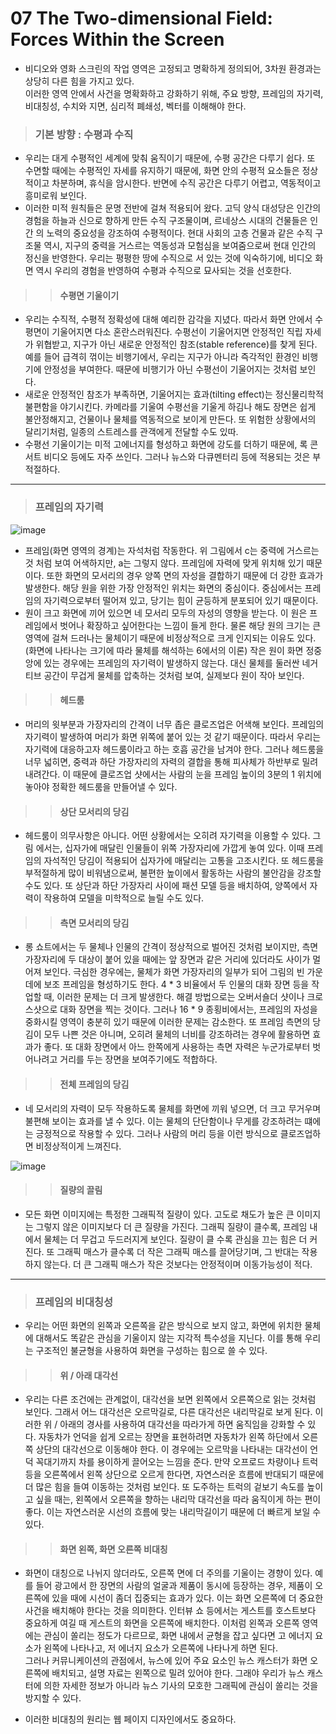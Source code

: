 # 07 The Two-dimensional Field: Forces Within the Screen
 * 비디오와 영화 스크린의 작업 영역은 고정되고 명확하게 정의되어, 3차원 환경과는 상당히 다른 힘을 가지고 있다.   
   이러한 영역 안에서 사건을 명확화하고 강화하기 위해, 주요 방향, 프레임의 자기력, 비대칭성, 수치와 지면, 심리적 폐쇄성, 벡터를 이해해야 한다. 
 > ### 기본 방향 : 수평과 수직
   * 우리는 대게 수평적인 세계에 맞춰 움직이기 때문에, 수평 공간은 다루기 쉽다. 또 수면할 때에는 수평적인 자세를 유지하기 때문에, 화면 안의 수평적 요소들은 정상적이고 차분하며, 휴식을 암시한다. 반면에 수직 공간은 다루기 어렵고, 역동적이고 흥미로워 보인다. 
   * 이러한 미적 원칙들은 문명 전반에 걸쳐 적용되어 왔다. 고딕 양식 대성당은 인간의 경험을 하늘과 신으로 향하게 만든 수직 구조물이며, 르네상스 시대의 건물들은 인간 의 노력의 중요성을 강조하여 수평적이다. 현대 사회의 고층 건물과 같은 수직 구조물 역시, 지구의 중력을 거스르는 역동성과 모험심을 보여줌으로써 현대 인간의 정신을 반영한다. 우리는 평평한 땅에 수직으로 서 있는 것에 익숙하기에, 비디오 화면 역시 우리의 경험을 반영하여 수평과 수직으로 묘사되는 것을 선호한다. 

>	> #### 수평면 기울이기
 * 우리는 수직적, 수평적 정확성에 대해 예리한 감각을 지녔다. 따라서 화면 안에서 수평면이 기울어지면 다소 혼란스러워진다. 수평선이 기울어지면 안정적인 직립 자세가 위협받고, 지구가 아닌 새로운 안정적인 참조(stable reference)를 찾게 된다. 예를 들어 급격히 꺾이는 비행기에서, 우리는 지구가 아니라 즉각적인 환경인 비행기에 안정성을 부여한다. 때문에 비행기가 아닌 수평선이 기울어지는 것처럼 보인다. 
 * 새로운 안정적인 참조가 부족하면, 기울어지는 효과(tilting effect)는 정신물리학적 불편함을 야기시킨다. 카메라를 기울여 수평선을 기울게 하김나 해도 장면은 쉽게 불안정해지고, 건물이나 물체를 역동적으로 보이게 만든다. 또 위험한 상황에서의 달리기처럼, 일종의 스트레스를 관객에게 전달할 수도 있따. 
  * 수평선 기울이기는 미적 고에너지를 형성하고 화면에 강도를 더하기 때문에, 록 콘서트 비디오 등에도 자주 쓰인다. 그러나 뉴스와 다큐멘터리 등에 적용되는 것은 부적절하다. 
  
------------------------------------------
 > ### 프레임의 자기력 
![image](https://user-images.githubusercontent.com/80778903/112707382-3e173100-8eee-11eb-95b3-367377a9c0cd.png)

  * 프레임(화면 영역의 경계)는 자석처럼 작동한다. 위 그림에서 c는 중력에 거스르는 것 처럼 보여 어색하지만, a는 그렇지 않다. 프레임에 자력에 맞게 위치해 있기 때문이다. 또한 화면의 모서리의 경우 양쪽 면의 자성을 결합하기 때문에 더 강한 효과가 발생한다. 해당 원을 위한 가장 안정적인 위치는 화면의 중심이다. 중심에서는 프레임의 자기력으로부터 떨어져 있고, 당기는 힘이 균등하게 분포되어 있기 때문이다. 
  * 원이 크고 화면에 끼어 있으면 네 모서리 모두의 자성의 영향을 받는다. 이 원은 프레임에서 벗어나 확장하고 싶어한다는 느낌이 들게 한다. 물론 해당 원의 크기는 큰 영역에 걸쳐 드러나는 물체이기 때문에 비정상적으로 크게 인지되는 이유도 있다.(화면에 나타나는 크기에 따라 물체를 해석하는 6에서의 이론)
    작은 원이 화면 정중앙에 있는 경우에는 프레임의 자기력이 발생하지 않는다. 대신 물체를 둘러싼 네거티브 공간이 무겁게 물체를 압축하는 것처럼 보여, 실제보다 원이 작아 보인다.   
    
 >	> #### 헤드룸 
  * 머리의 윗부분과 가장자리의 간격이 너무 좁은 클로즈업은 어색해 보인다. 프레임의 자기력이 발생하여 머리가 화면 위쪽에 붙어 있는 것 같기 때문이다. 
    따라서 우리는 자기력에 대응하고자 헤드룸이라고 하는 호흡 공간을 남겨야 한다. 그러나 헤드룸을 너무 넓히면, 중력과 하단 가장자리의 자력의 결합을 통해 피사체가 하반부로 밀려 내려간다. 이 때문에 클로즈업 샷에서는 사람의 눈을 프레임 높이의 3분의 1 위치에 놓아야 정확한 헤드룸을 만들어낼 수 있다. 
    
 > > #### 상단 모서리의 당김
  * 헤드룸이 의무사항은 아니다. 어떤 상황에서는 오히려 자기력을 이용할 수 있다. 그림 <Antonello da Messina> 에서는, 십자가에 매달린 인물들이 위쪽 가장자리에 가깝게 놓여 있다. 이때 프레임의 자석적인 당김이 적용되어 십자가에 매달리는 고통을 고조시킨다. 또 헤드룸을 부적절하게 많이 비워냄으로써, 불편한 높이에서 활동하는 사람의 불안감을 강조할 수도 있다. 또 상단과 하단 가장자리 사이에 패션 모델 등을 배치하여, 양쪽에서 자력이 작용하여 모델을 미학적으로 늘릴 수도 있다.    

 > > #### 측면 모서리의 당김
   * 롱 쇼트에서는 두 물체나 인물의 간격이 정상적으로 벌어진 것처럼 보이지만, 측면 가장자리에 두 대상이 붙어 있을 때에는 앞 장면과 같은 거리에 있더라도 사이가 멀어져 보인다. 극심한 경우에는, 물체가 화면 가장자리의 일부가 되어 그림의 빈 가운데에 보조 프레임을 형성하기도 한다. 
    4 * 3 비율에서 두 인물의 대화 장면 등을 작업할 때, 이러한 문제는 더 크게 발생한다. 해결 방법으로는 오버서숄더 샷이나 크로스샷으로 대화 장면을 찍는 것이다. 
    그러나 16 * 9 종횡비에서는, 프레임의 자성을 중화시킬 영역이 충분히 있기 때문에 이러한 문제는 감소한다. 
    또 프레임 측면의 당김이 모두 나쁜 것은 아니며, 오히려 물체의 너비를 강조하려는 경우에 활용하면 효과가 좋다. 또 대화 장면에서 아느 한쪽에게 사용하는 측면 자력은 누군가로부터 벗어나려고 거리를 두는 장면을 보여주기에도 적합하다. 
    
 > > #### 전체 프레임의 당김
  * 네 모서리의 자력이 모두 작용하도록 물체를 화면에 끼워 넣으면, 더 크고 무거우며 불편해 보이는 효과를 낼 수 있다. 
이는 물체의 단단함이나 무게를 강조하려는 떄에는 긍정적으로 작용할 수 있다. 그러나 사람의 머리 등을 이런 방식으로 클로즈업하면 비정상적이게 느껴진다.    

![image](https://user-images.githubusercontent.com/80778903/112711837-baba0780-8f0e-11eb-9668-14c8179d6e8e.png)
 > > #### 질량의 끌림
 * 모든 화면 이미지에는 특정한 그래픽적 질량이 있다. 고도로 채도가 높은 큰 이미지는 그렇지 않은 이미지보다 더 큰 질량을 가진다. 그래픽 질량이 클수록, 프레임 내에서 물체는 더 무겁고 두드러지게 보인다. 질량이 클 수록 관심을 끄는 힘은 더 커진다. 또 그래픽 매스가 클수록 더 작은 그래픽 매스를 끌어당기며, 그 반대는 작용하지 않는다. 더 큰 그래픽 매스가 작은 것보다는 안정적이며 이동가능성이 적다. 

-------------------------------------------------
 > ### 프레임의 비대칭성
  * 우리는 어떤 화면의 왼쪽과 오른쪽을 같은 방식으로 보지 않고, 화면에 위치한 물체에 대해서도 똑같은 관심을 기울이지 않는 지각적 특수성을 지닌다. 
    이를 통해 우리는 구조적인 불균형을 사용하여 화면을 구성하는 힘으로 쓸 수 있다.   
    
 > > #### 위 / 아래 대각선    
 * 우리는 다른 조건에는 관계없이, 대각선을 보면 왼쪽에서 오른쪽으로 읽는 것처럼 보인다. 그래서 어느 대각선은 오르막길로, 다른 대각선은 내리막길로 보게 된다. 
   이러한 위 / 아래의 경사를 사용하여 대각선을 따라가게 하면 움직임을 강화할 수 있다. 
   자동차가 언덕을 쉽게 오르는 장면을 표현하려면 자동차가 왼쪽 하단에서 오른쪽 상단의 대각선으로 이동해야 한다. 이 경우에는 오르막을 나타내는 대각선이 언덕 꼭대기까지 차를 용이하게 끌어오는 느낌을 준다. 만약 오프로드 차량이나 트럭 등을 오른쪽에서 왼쪽 상단으로 오르게 한다면, 자연스러운 흐름에 반대되기 때문에 더 많은 힘을 들여 이동하는 것처럼 보인다. 
   또 도주하는 트럭의 겉보기 속도를 높이고 싶을 때는, 왼쪽에서 오른쪽을 향하는 내리막 대각선을 따라 움직이게 하는 편이 좋다. 이는 자연스러운 시선의 흐름에 맞는 내리막길이기 때문에 더 빠르게 보일 수 있다. 
   
> > #### 화면 왼쪽, 화면 오른쪽 비대칭
  * 화면이 대칭으로 나뉘지 않더라도, 오른쪽 면에 더 주의를 기울이는 경향이 있다. 예를 들어 광고에서 한 장면의 사람의 얼굴과 제품이 동시에 등장하는 경우, 제품이 오른쪽에 있을 때에 시선이 좀더 집중되는 효과가 있다. 이는 화면 오른쪽에 더 중요한 사건을 배치해야 한다는 것을 의미한다. 인터뷰 쇼 등에서는 게스트를 호스트보다 중요하게 여길 때 게스트의 화면을 오른쪽에 배치한다. 
 이처럼 왼쪽과 오른쪽 영역에는 관심이 쏠리는 정도가 다르므로, 화면 내에서 균형을 잡고 싶다면 고 에너지 요소가 왼쪽에 나타나고, 저 에너지 요소가 오른쪽에 나타나게 하면 된다.    
 그러나 커뮤니케이션의 관점에서, 뉴스에 있어 주요 요소인 뉴스 캐스터가 화면 오른쪽에 배치되고, 설명 자료는 왼쪽으로 밀려 있어야 한다. 그래야 우리가 뉴스 캐스터에 의한 자세한 정보가 아니라 뉴스 기사의 모호한 그래픽에 관심이 쏠리는 것을 방지할 수 있다.    
 
  * 이러한 비대칭의 원리는 웹 페이지 디자인에서도 중요하다. 






